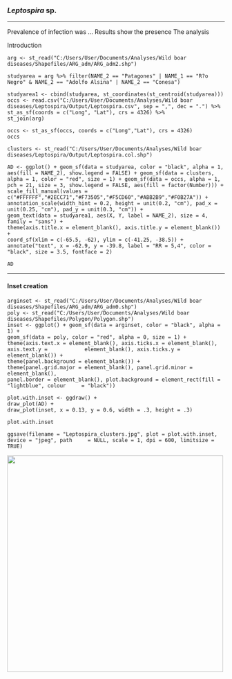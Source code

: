 ### *Leptospira* sp.
---------- 




Prevalence of infection was ... 
Results show the presence The analysis


Introduction



    arg <- st_read("C:/Users/User/Documents/Analyses/Wild boar diseases/Shapefiles/ARG_adm/ARG_adm2.shp")

    studyarea = arg %>% filter(NAME_2 == "Patagones" | NAME_1 == "R?o Negro" & NAME_2 == "Adolfo Alsina" | NAME_2 == "Conesa")

    studyarea1 <- cbind(studyarea, st_coordinates(st_centroid(studyarea)))
    occs <- read.csv("C:/Users/User/Documents/Analyses/Wild boar diseases/Leptospira/Output/Leptospira.csv", sep = ",", dec = ".") %>%
    st_as_sf(coords = c("Long", "Lat"), crs = 4326) %>%
    st_join(arg)

    occs <- st_as_sf(occs, coords = c("Long","Lat"), crs = 4326)
    occs

    clusters <- st_read("C:/Users/User/Documents/Analyses/Wild boar diseases/Leptospira/Output/Leptospira.col.shp")

    AD <- ggplot() + geom_sf(data = studyarea, color = "black", alpha = 1, aes(fill = NAME_2), show.legend = FALSE) + geom_sf(data = clusters, alpha = 1, color = "red", size = 1) + geom_sf(data = occs, alpha = 1, pch = 21, size = 3, show.legend = FALSE, aes(fill = factor(Number))) +
    scale_fill_manual(values = c("#FFFFFF","#2ECC71","#F73505","#F5CD60","#ABB2B9","#F0B27A")) +
    annotation_scale(width_hint = 0.2, height = unit(0.2, "cm"), pad_x = unit(0.25, "cm"), pad_y = unit(0.3, "cm")) +
    geom_text(data = studyarea1, aes(X, Y, label = NAME_2), size = 4, family = "sans") +
    theme(axis.title.x = element_blank(), axis.title.y = element_blank()) +
    coord_sf(xlim = c(-65.5, -62), ylim = c(-41.25, -38.5)) +
    annotate("text", x = -62.9, y = -39.8, label = "RR = 5,4", color = "black", size = 3.5, fontface = 2)

    AD

****
#### Inset creation

    arginset <- st_read("C:/Users/User/Documents/Analyses/Wild boar 
    diseases/Shapefiles/ARG_adm/ARG_adm0.shp")
    poly <- st_read("C:/Users/User/Documents/Analyses/Wild boar         
    diseases/Shapefiles/Polygon/Polygon.shp")
    inset <- ggplot() + geom_sf(data = arginset, color = "black", alpha = 1) +
    geom_sf(data = poly, color = "red", alpha = 0, size = 1) +
    theme(axis.text.x = element_blank(), axis.ticks.x = element_blank(), axis.text.y =            element_blank(), axis.ticks.y = element_blank()) + 
    theme(panel.background = element_blank()) +
    theme(panel.grid.major = element_blank(), panel.grid.minor = element_blank(),
    panel.border = element_blank(), plot.background = element_rect(fill = "lightblue", colour     = "black"))

    plot.with.inset <- ggdraw() +
    draw_plot(AD) +
    draw_plot(inset, x = 0.13, y = 0.6, width = .3, height = .3)

    plot.with.inset

    ggsave(filename = "Leptospira_clusters.jpg", plot = plot.with.inset, device = "jpeg", path     = NULL, scale = 1, dpi = 600, limitsize = TRUE)
    
<img src="https://user-images.githubusercontent.com/20196847/90186106-0eb41980-dd8e-11ea-941d-68988d116303.jpg" height="500" width="500" img align="center">